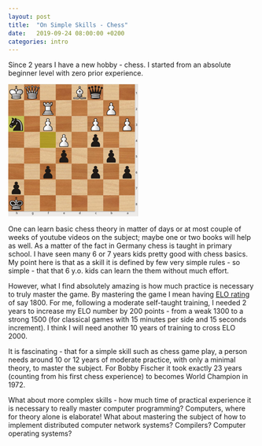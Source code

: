 ```yaml
---
layout: post
title:  "On Simple Skills - Chess"
date:   2019-09-24 08:00:00 +0200
categories: intro
---
```


Since 2 years I have a new hobby - chess. I started from an absolute beginner level with
zero prior experience.

![chess](/assets/chess.png)

One can learn basic chess theory in matter of days or at most couple of weeks
of youtube videos on the subject; maybe one or two books will help as well. As
a matter of the fact in Germany chess is taught in primary school. I have seen
many 6 or 7 years kids pretty good with chess basics. My point here is that as
a skill it is defined by few very simple rules - so simple - that  that 6 y.o.
kids can learn the them without much effort.

However, what I find absolutely amazing is how much practice is necessary to
truly master the game. By mastering the game I mean having [ELO rating](https://en.wikipedia.org/wiki/Chess_rating_system#Elo_rating_system) of 
say 1800. For me, following a moderate self-taught training, I needed 2 years
to increase my ELO number by 200 points - from a weak 1300 to a strong 1500
(for classical games with 15 minutes per side and 15 seconds increment).
I think I will need another 10 years of training to cross ELO 2000.

It is fascinating - that for a simple skill such as chess game play, a person
needs around 10 or 12 years of moderate practice, with only a minimal theory,
to master the subject. For Bobby Fischer it took exactly 23 years (counting
from his first chess experience) to becomes World Champion in 1972.

What about more complex skills - how much time of practical experience it is
necessary to really master computer programming? Computers, where for theory
alone is elaborate! What about mastering the subject of how to implement
distributed computer network systems? Compilers? Computer operating systems?
